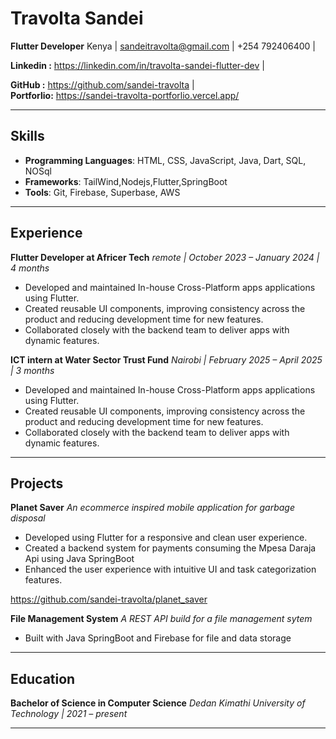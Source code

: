 # Travolta Sandei

**Flutter Developer**
Kenya | sandeitravolta@gmail.com | +254 792406400 | 

**Linkedin :** https://linkedin.com/in/travolta-sandei-flutter-dev |

**GitHub :** https://github.com/sandei-travolta |  
**Portforlio:** https://sandei-travolta-portforlio.vercel.app/
***
## Skills

* **Programming Languages**: HTML, CSS, JavaScript, Java, Dart, SQL, NOSql
* **Frameworks**: TailWind,Nodejs,Flutter,SpringBoot
* **Tools**: Git, Firebase, Superbase, AWS

***
## Experience

**Flutter Developer at Africer Tech**
*remote | October 2023 – January 2024 | 4 months*

* Developed and maintained In-house Cross-Platform apps applications using Flutter.
* Created reusable UI components, improving consistency across the product and reducing development time for new features.
* Collaborated closely with the backend team to deliver apps with dynamic features.
  
**ICT intern at Water Sector Trust Fund**
*Nairobi | February 2025 – April 2025 | 3 months*

* Developed and maintained In-house Cross-Platform apps applications using Flutter.
* Created reusable UI components, improving consistency across the product and reducing development time for new features.
* Collaborated closely with the backend team to deliver apps with dynamic features.
***

## Projects

**Planet Saver**
*An ecommerce inspired mobile application for garbage disposal*

* Developed using Flutter for a responsive and clean user experience.
* Created a backend system for payments consuming the Mpesa Daraja Api using Java SpringBoot
* Enhanced the user experience with intuitive UI and task categorization features.
  
https://github.com/sandei-travolta/planet_saver

**File Management System**
*A REST API build for a file management sytem*

* Built with Java SpringBoot and Firebase for file and data storage
***

## Education

**Bachelor of Science in Computer Science**
*Dedan Kimathi University of Technology | 2021 – present*

***
